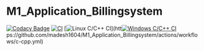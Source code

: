 # M1_Application_Billingsystem

[![Codacy Badge](https://api.codacy.com/project/badge/Grade/dd3e41afec794b2599cc532ea0c0bfd5)](https://app.codacy.com/gh/madesh1604/M1_Application_Billingsystem?utm_source=github.com&utm_medium=referral&utm_content=madesh1604/M1_Application_Billingsystem&utm_campaign=Badge_Grade_Settings)
[![CI](https://github.com/madesh1604/M1_Application_Billingsystem/actions/workflows/main.yml/badge.svg)](https://github.com/madesh1604/M1_Application_Billingsystem/actions/workflows/main.yml)
[![Linux C/C++ CI](https://github.com/madesh1604/M1_Application_Billingsystem/actions/workflows/c-cpp.yml/badge.svg)](htt[![Windows C/C++ CI](https://github.com/madesh1604/M1_Application_Billingsystem/actions/workflows/windows_cpp.yml/badge.svg)](https://github.com/madesh1604/M1_Application_Billingsystem/actions/workflows/windows_cpp.yml)ps://github.com/madesh1604/M1_Application_Billingsystem/actions/workflows/c-cpp.yml)
